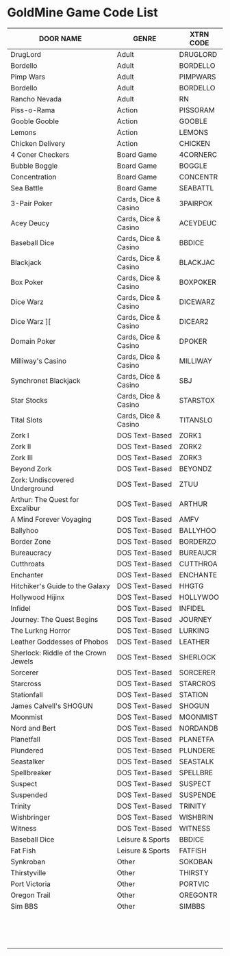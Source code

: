 # GoldMine Game Code List


| DOOR NAME                             | GENRE                | XTRN CODE| 
|---------------------------------------|----------------------|----------|
| DrugLord                              | Adult                | DRUGLORD |
| Bordello                              | Adult                | BORDELLO |
| Pimp Wars                             | Adult                | PIMPWARS |
| Bordello                              | Adult                | BORDELLO |
| Rancho Nevada                         | Adult                | RN       |
| Piss-o-Rama                           | Action               | PISSORAM |
| Gooble Gooble                         | Action               | GOOBLE   |
| Lemons                                | Action               | LEMONS   |
| Chicken Delivery                      | Action               | CHICKEN  |
| 4 Coner Checkers                      | Board Game           | 4CORNERC |
| Bubble Boggle                         | Board Game           | BOGGLE   |
| Concentration                         | Board Game           | CONCENTR |
| Sea Battle                            | Board Game           | SEABATTL |
| 3-Pair Poker                          | Cards, Dice & Casino | 3PAIRPOK |
| Acey Deucy                            | Cards, Dice & Casino | ACEYDEUC |
| Baseball Dice                         | Cards, Dice & Casino | BBDICE   |
| Blackjack                             | Cards, Dice & Casino | BLACKJAC | 
| Box Poker                             | Cards, Dice & Casino | BOXPOKER |
| Dice Warz                             | Cards, Dice & Casino | DICEWARZ |
| Dice Warz \]\[                        | Cards, Dice & Casino | DICEAR2  |
| Domain Poker                          | Cards, Dice & Casino | DPOKER   |
| Milliway's Casino                     | Cards, Dice & Casino | MILLIWAY |
| Synchronet Blackjack                  | Cards, Dice & Casino | SBJ      |
| Star Stocks                           | Cards, Dice & Casino | STARSTOX |
| Tital Slots                           | Cards, Dice & Casino | TITANSLO |
| Zork I                                | DOS Text-Based       | ZORK1    |
| Zork II                               | DOS Text-Based       | ZORK2    |
| Zork III                              | DOS Text-Based       | ZORK3    |
| Beyond Zork                           | DOS Text-Based       | BEYONDZ  |
| Zork: Undiscovered Underground        | DOS Text-Based       | ZTUU     |
| Arthur: The Quest for Excalibur       | DOS Text-Based       | ARTHUR   |
| A Mind Forever Voyaging               | DOS Text-Based       | AMFV     |
| Ballyhoo                              | DOS Text-Based       | BALLYHOO |
| Border Zone                           | DOS Text-Based       | BORDERZO |
| Bureaucracy                           | DOS Text-Based       | BUREAUCR |
| Cutthroats                            | DOS Text-Based       | CUTTHROA |
| Enchanter                             | DOS Text-Based       | ENCHANTE |
| Hitchiker's Guide to the Galaxy       | DOS Text-Based       | HHGTG    |
| Hollywood Hijinx                      | DOS Text-Based       | HOLLYWOO |
| Infidel                               | DOS Text-Based       | INFIDEL  |
| Journey: The Quest Begins             | DOS Text-Based       | JOURNEY  |
| The Lurkng Horror                     | DOS Text-Based       | LURKING  |
| Leather Goddesses of Phobos           | DOS Text-Based       | LEATHER  |
| Sherlock: Riddle of the Crown Jewels  | DOS Text-Based       | SHERLOCK |
| Sorcerer                              | DOS Text-Based       | SORCERER |
| Starcross                             | DOS Text-Based       | STARCROS |
| Stationfall                           | DOS Text-Based       | STATION  |
| James Calvell's SHOGUN                | DOS Text-Based       | SHOGUN   |
| Moonmist                              | DOS Text-Based       | MOONMIST |
| Nord and Bert                         | DOS Text-Based       | NORDANDB |
| Planetfall                            | DOS Text-Based       | PLANETFA |
| Plundered                             | DOS Text-Based       | PLUNDERE |
| Seastalker                            | DOS Text-Based       | SEASTALK |
| Spellbreaker                          | DOS Text-Based       | SPELLBRE |
| Suspect                               | DOS Text-Based       | SUSPECT  |
| Suspended                             | DOS Text-Based       | SUSPENDE |
| Trinity                               | DOS Text-Based       | TRINITY  |
| Wishbringer                           | DOS Text-Based       | WISHBRIN |
| Witness                               | DOS Text-Based       | WITNESS  |
| Baseball Dice                         | Leisure & Sports     | BBDICE   |
| Fat Fish                              | Leisure & Sports     | FATFISH  |
| Synkroban                             | Other                | SOKOBAN  |
| Thirstyville                          | Other                | THIRSTY  |
| Port Victoria                         | Other                | PORTVIC  |
| Oregon Trail                          | Other                | OREGONTR |
| Sim BBS                               | Other                | SIMBBS   |
|                                       |                      |          |
|                                       |                      |          |
|                                       |                      |          |
|                                       |                      |          |
|                                       |                      |          |
|                                       |                      |          |
|                                       |                      |          |
|                                       |                      |          |
|                                       |                      |          |
|                                       |                      |          |
|                                       |                      |          |
|                                       |                      |          |
|                                       |                      |          |
|                                       |                      |          |

